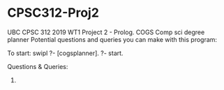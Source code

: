 # CPSC312-Proj2
UBC CPSC 312 2019 WT1 Project 2 - Prolog. COGS Comp sci degree planner 
Potential questions and queries you can make with this program:

To start: swipl
	  ?- [cogsplanner].
	  ?- start. 
	  
Questions & Queries: 

1. 
